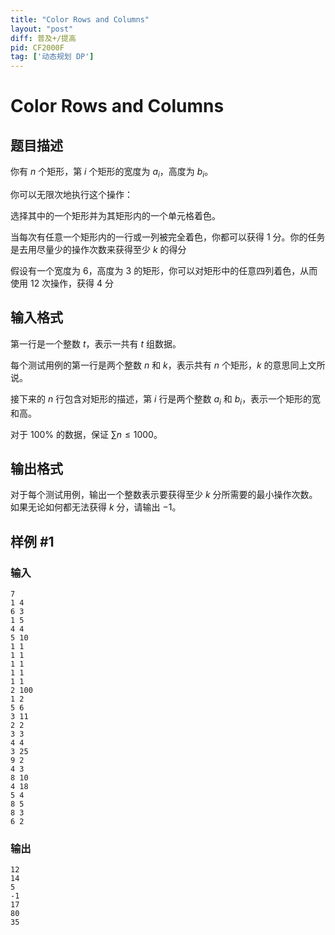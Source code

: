 ```yaml
---
title: "Color Rows and Columns"
layout: "post"
diff: 普及+/提高
pid: CF2000F
tag: ['动态规划 DP']
---
```


# Color Rows and Columns

## 题目描述

你有 $n$ 个矩形，第 $i$ 个矩形的宽度为 $a_i$，高度为 $b_i$。

你可以无限次地执行这个操作：

选择其中的一个矩形并为其矩形内的一个单元格着色。

当每次有任意一个矩形内的一行或一列被完全着色，你都可以获得 $1$ 分。你的任务是去用尽量少的操作次数来获得至少 $k$ 的得分

假设有一个宽度为 $6$，高度为 $3$ 的矩形，你可以对矩形中的任意四列着色，从而使用 $12$ 次操作，获得 $4$ 分

## 输入格式

第一行是一个整数 $t$，表示一共有 $t$ 组数据。

每个测试用例的第一行是两个整数 $n$ 和 $k$，表示共有 $n$ 个矩形，$k$ 的意思同上文所说。

接下来的 $n$ 行包含对矩形的描述，第 $i$ 行是两个整数 $a_i$ 和 $b_i$，表示一个矩形的宽和高。

对于 $100\%$ 的数据，保证 $\sum n \le 1000$。

## 输出格式

对于每个测试用例，输出一个整数表示要获得至少 $k$ 分所需要的最小操作次数。如果无论如何都无法获得 $k$ 分，请输出 $-1$。

## 样例 #1

### 输入

```
7
1 4
6 3
1 5
4 4
5 10
1 1
1 1
1 1
1 1
1 1
2 100
1 2
5 6
3 11
2 2
3 3
4 4
3 25
9 2
4 3
8 10
4 18
5 4
8 5
8 3
6 2
```

### 输出

```
12
14
5
-1
17
80
35
```

